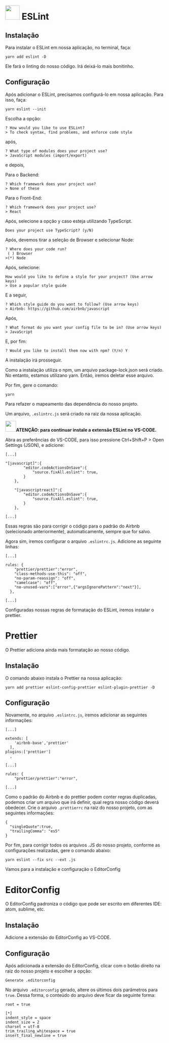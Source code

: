 # <img src="https://d33wubrfki0l68.cloudfront.net/204482ca413433c80cd14fe369e2181dd97a2a40/092e2/assets/img/logo.svg" width="45" height="45" /> ESLint

## Instalação

Para instalar o ESLint em nossa aplicação, no terminal, faça:

```
yarn add eslint -D
```

Ele fará o linting do nosso código. Irá deixá-lo mais bonitinho.

## Configuração

Após adicionar o ESLint, precisamos configurá-lo em nossa aplicação. Para isso, faça:

```
yarn eslint --init
```

Escolha a opção:

```
? How would you like to use ESLint?
> To check syntax, find problems, and enforce code style
```

após,

```
? What type of modules does your project use?
> JavaScript modules (import/export)
```

e depois,

Para o Backend:

```
? Which framework does your project use?
> None of these
```

Para o Front-End:

```
? Which framework does your project use?
> React
```

Após, selecione a opção y caso esteja utilizando TypeScript.

```
Does your project use TypeScript? (y/N)
```

Após, devemos tirar a seleção de Browser e selecionar Node:

```
? Where does your code run? 
 ( ) Browser
>(*) Node
```

Após, selecione: 

```
How would you like to define a style for your project? (Use arrow keys)
> Use a popular style guide
```

E a seguir,

```
? Which style guide do you want to follow? (Use arrow keys)
> Airbnb: https://github.com/airbnb/javascript
```

Após,

```
? What format do you want your config file to be in? (Use arrow keys)
> JavaScript
```

E, por fim:

```
? Would you like to install them now with npm? (Y/n) Y
```

A instalação irá prosseguir.

Como a instalação utiliza o npm, um arquivo package-lock.json será criado. No entanto, estamos utilizano yarn. Então, iremos deletar esse arquivo.

Por fim, gere o comando:

```
yarn
```

Para refazer o mapeamento das dependência do nosso projeto.

Um arquivo, `.eslintrc.js` será criado na raiz da nossa aplicação.

**<img src="https://dbaeumer.gallerycdn.vsassets.io/extensions/dbaeumer/vscode-eslint/2.0.15/1579605679837/Microsoft.VisualStudio.Services.Icons.Default" width="34" height="34"/>ATENÇÃO: para continuar instale a extensão ESLint no VS-CODE.**

Abra as preferências do VS-CODE, para isso pressione Ctrl+Shift+P > Open Settings (JSON), e adicione:

```
[...]

"[javascript]":{
        "editor.codeActionsOnSave":{
            "source.fixAll.eslint": true,
        }
    },

    "[javascriptreact]":{
        "editor.codeActionsOnSave":{
            "source.fixAll.eslint": true,
        }
    },

[...]
```
Essas regras são para corrigir o código para o padrão do Airbnb (selecionado anteriormente), automaticamente, sempre que for salvo.

Agora sim, iremos configurar o arquivo `.eslintrc.js`. Adicione as seguinte linhas:

```
[...]

rules: {
    "prettier/prettier":"error",
    "class-methods-use-this": "off",
    "no-param-reassign": "off",
    "camelcase": "off",
    "no-unused-vars":["error",{"argsIgnorePattern":"next"}],
  },

[...]
```

Configuradas nossas regras de formatação do ESLint, iremos instalar o prettier.


# Prettier

O Prettier adiciona ainda mais formatação ao nosso código.

## Instalação

O comando abaixo instala o Prettier na nossa aplicação:

```
yarn add prettier eslint-config-prettier eslint-plugin-prettier -D
```

## Configuração

Novamente, no arquivo `.eslintrc.js`, iremos adicionar as seguintes informações:

```
[...]

extends: [
    'airbnb-base','prettier'
  ],
plugins:['prettier']
  ,

[...]

rules: {
    "prettier/prettier":"error",

[...]

```

Como o padrão do Airbnb e do prettier podem conter regras duplicadas, podemos criar um arquivo que irá definir, qual regra nosso código deverá obedecer.
Crie o arquivo `.prettierrc` na raiz do nosso projeto, com as seguintes informações:

```
{
  "singleQuote":true,
  "trailingComma": "es5"
}
```

Por fim, para  corrigir todos os arquivos .JS do nosso projeto, conforme as configurações realizadas, gere o comando abaixo:

```
yarn eslint --fix src --ext .js
```

Vamos para a instalação e configuração o EditorConfig

# EditorConfig

O EditorConfig padroniza o código que pode ser escrito em diferentes IDE: atom, sublime, etc.

## Instalação

Adicione a extensão do EditorConfig ao VS-CODE.

## Configuração

Após adicionada a extensão do EditorConfig, clicar com o botão direito na raiz do nosso projeto e escolher a opção:

```
Generate .editorconfig
```

No arquivo `.editorconfig` gerado, altere os últimos dois parâmetros para `true`. Dessa forma, o conteúdo do arquivo deve ficar da seguinte forma:

```
root = true

[*]
indent_style = space
indent_size = 2
charset = utf-8
trim_trailing_whitespace = true
insert_final_newline = true
```